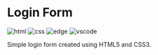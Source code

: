 # Login Form
![html](https://img.shields.io/badge/HTML5-E34F26?logo=html5&logoColor=white)
![css](https://img.shields.io/badge/CSS3-1572B6?logo=css3&logoColor=white)
![edge](https://img.shields.io/badge/Microsoft_Edge-0078D7?logo=Microsoft-edge&logoColor=white)
![vscode](https://img.shields.io/badge/Visual_Studio_Code-0078D4?logo=visual%20studio%20code&logoColor=white)

Simple login form created using HTML5 and CSS3.
